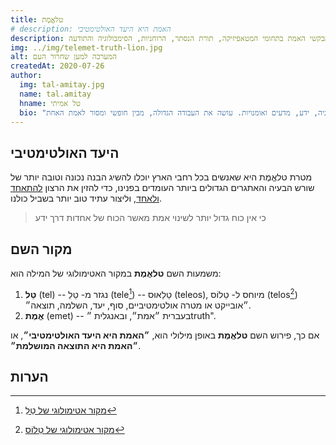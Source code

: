 ```yaml
---
title: טלאֱמֶת
# description: האמת היא היעד האולטימטיבי
description: טלאֱמֶת מקדמת את העבודה הגדולה ומספקת גוף של ידע רב למבקשי האמת בתחומי המטאפיזיקה, תורת הנסתר, הרוחניות, הסימבולוגיה והתודעה.
img: ../img/telemet-truth-lion.jpg
alt: המערכה למען שחרור העם
createdAt: 2020-07-26
author:
  img: tal-amitay.jpg
  name: tal.amitay
  hname: טל אמיתי
  bio: "וולונטריסט ערני, איש טכנולוגיה, ידע, מדעים ואומנויות. עושה את העבודה הגדולה, מבין חופשי ומסור לאמת האחת."
---
```

##  היעד האולטימטיבי

מטרת טלאֱמֶת היא שאנשים בכל רחבי הארץ יוכלו להשיג הבנה נכונה וטובה יותר של שורש הבעיה והאתגרים הגדולים ביותר העומדים בפנינו, כדי להזין את הרצון [להתאחד ולאחד](../../), וליצור עתיד טוב יותר בשביל כולנו.

> כי אין כוח גדול יותר לשינוי אמת מאשר הכוח של אחדות דרך ידע

## מקור השם

משמעות השם **טלאֱמֶת** במקור האטימולוגי של המילה הוא:  

1. **טֵל** (tel) -- נגזר מ- טֵלֵ (tele[^1]) -- טֵלֵאוּס (teleos), מיוחס ל- טֵלוֹס (telos[^2]) ״אובייקט או מטרה אולטימטיביים, סוף, יעד, השלמה, תוצאה״.
2. **אֱמֶת** (emet) -- בעברית ״אמת״, ובאנגלית ״truth".

אם כך, פירוש השם **טלאֱמֶת** באופן מילולי הוא, **״האמת היא היעד האולטימטיבי״**, או **״האמת היא התוצאה המושלמת״**.

## הערות

[^1]: [מקור אטימולוגי של טֵלֵ](https://www.etymonline.com/word/tele-)
[^2]: [מקור אטימולוגי של טֵלוֹס](https://www.etymonline.com/word/telos)
